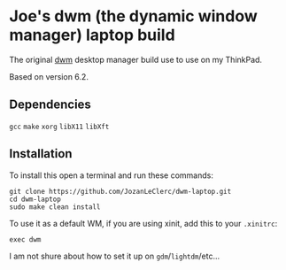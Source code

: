 # Joe's dwm (the dynamic window manager) laptop build

The original [dwm](https://dwm.suckless.org/) desktop manager build use to use on my ThinkPad.

Based on version 6.2.



## Dependencies

  `gcc`
  `make`
  `xorg`
  `libX11`
  `libXft`

## Installation

To install this open a terminal and run these commands:
```shell
git clone https://github.com/JozanLeClerc/dwm-laptop.git
cd dwm-laptop
sudo make clean install
```
To use it as a default WM, if you are using xinit, add this to your `.xinitrc`:
```shell
exec dwm
```
I am not shure about how to set it up on `gdm`/`lightdm`/etc...